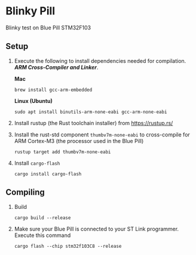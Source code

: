 # Blinky Pill

Blinky test on Blue Pill STM32F103

## Setup

1. Execute the following to install dependencies needed for compilation. ***ARM Cross-Compiler and Linker***.

    **Mac**
    ```
    brew install gcc-arm-embedded
    ```
    **Linux (Ubuntu)**
    ```
    sudo apt install binutils-arm-none-eabi gcc-arm-none-eabi
    ```
2. Install rustup (the Rust toolchain installer) from https://rustup.rs/
3. Install the rust-std component `thumbv7m-none-eabi` to cross-compile for ARM Cortex-M3 (the processor used in the Blue Pill)
    ```
    rustup target add thumbv7m-none-eabi
    ```
4. Install `cargo-flash`
    ```
    cargo install cargo-flash
    ```

## Compiling
1. Build

    ```
    cargo build --release
    ```
2. Make sure your Blue Pill is connected to your ST Link programmer. Execute this command

    ```
    cargo flash --chip stm32f103C8 --release
    ```